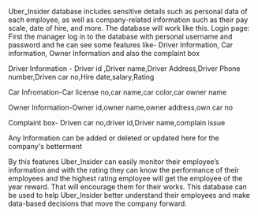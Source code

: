Uber_Insider database includes sensitive details such as personal data of each employee, as well as company-related information such as their pay scale, date of hire, and more. The database will work like this.
Login page: First the manager log in to the database with personal username and password and he can see some features like-
Driver Information, Car information, Owner Information and also the complaint box

Driver Information - Driver id ,Driver name,Driver Address,Driver Phone number,Driven car no,Hire date,salary,Rating

Car Infromation-Car license no,car name,car color,car owner name

Owner Information-Owner id,owner name,owner address,own car no

Complaint box- Driven car no,driver id,Driver name,complain issue

Any Information can be added or deleted or updated here for the company's betterment  

By this features Uber_Insider can easily monitor their employee’s information and with the rating they can know the performance of their employees and the highest rating employee will get the employee of the year reward. That will encourage them for their works. This database can be used to help Uber_Insider better understand their employees and make data-based decisions that move the company forward.
